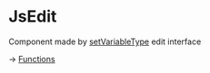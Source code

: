 # JsEdit

Component made by [setVariableType](https://github.com/puutaro/CommandClick/blob/master/md/developer/set_variable_types.md) edit interface  

-> [Functions](https://github.com/puutaro/CommandClick/tree/master/md/developer/js_interface/functions/JsEdit)


